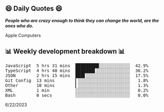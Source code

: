 ## 😄 Daily Quotes 😄

_**People who are crazy enough to think they can change the world, are the ones who do.**_

Apple Computers



## 📊 Weekly development breakdown 📊

<pre>JavaScript  5 hrs 31 mins  █████████░░░░░░░░░░░░  42.9%
TypeScript  4 hrs 40 mins  ███████▌░░░░░░░░░░░░░  36.2%
JSON        2 hrs 15 mins  ███▋░░░░░░░░░░░░░░░░░  17.5%
Git Config  13 mins        ▎░░░░░░░░░░░░░░░░░░░░   1.8%
Other       10 mins        ▎░░░░░░░░░░░░░░░░░░░░   1.3%
XML         1 min          ░░░░░░░░░░░░░░░░░░░░░   0.2%
Bash        0 secs         ░░░░░░░░░░░░░░░░░░░░░   0.0%</pre>

6/22/2023